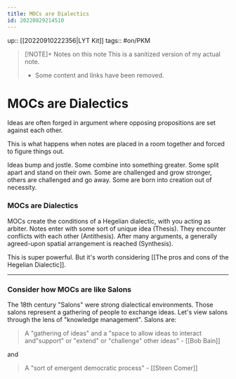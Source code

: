 ```yaml
---
title: MOCs are Dialectics
id: 20220829214510
---
```

up:: [[20220910222356|LYT Kit]]
tags:: #on/PKM 

> [!NOTE]+ Notes on this note
> This is a sanitized version of my actual note. 
> - Some content and links have been removed.

# MOCs are Dialectics
Ideas are often forged in argument where opposing propositions are set against each other. 

This is what happens when notes are placed in a room together and forced to figure things out. 

Ideas bump and jostle. Some combine into something greater. Some split apart and stand on their own. Some are challenged and grow stronger, others are challenged and go away. Some are born into creation out of necessity. 

### MOCs are Dialectics
MOCs create the conditions of a Hegelian dialectic, with you acting as arbiter. Notes enter with some sort of unique idea (Thesis). They encounter conflicts with each other (Antithesis). After many arguments, a generally agreed-upon spatial arrangement is reached (Synthesis).

This is super powerful. But it's worth considering [[The pros and cons of the Hegelian Dialectic]].

---
### Consider how MOCs are like Salons
The 18th century "Salons" were strong dialectical environments. Those salons represent a gathering of people to exchange ideas. Let's view salons through the lens of "knowledge management". Salons are:

> A "gathering of ideas" and a "space to allow ideas to interact and"support" or "extend" or "challenge" other ideas" - [[Bob Bain]]

and

> A "sort of emergent democratic process" - [[Steen Comer]]
